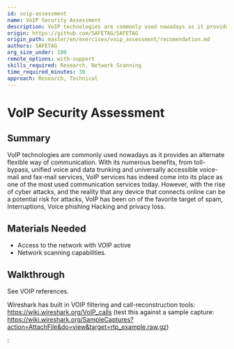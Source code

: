 ```yaml
---
id: voip-assessment
name: VoIP Security Assessment
description: VoIP technologies are commonly used nowadays as it provides an alternate flexible way of communication. With its...
origin: https://github.com/SAFETAG/SAFETAG
origin_path: master/en/exercises/voip_assessment/recomendation.md
authors: SAFETAG
org_size_under: 100
remote_options: with-support
skills_required: Research, Network Scanning
time_required_minutes: 30
approach: Research, Technical
---
```

# VoIP Security Assessment

## Summary

VoIP technologies are commonly used nowadays as it provides an alternate flexible way of communication. With its numerous benefits, from toll-bypass, unified voice and data trunking and universally accessible voice-mail and fax-mail services, VoIP services has indeed come into its place as one of the most used communication services today. However, with the rise of cyber attacks, and the reality that any device that connects online can be a potential risk for attacks, VoIP has been on of the favorite target of spam, Interruptions, Voice phishing Hacking and privacy loss.


## Materials Needed

* Access to the network with VOIP active
* Network scanning capabilities.


## Walkthrough

See VOIP references.

Wireshark has built in VOIP filtering and call-reconstruction tools: https://wiki.wireshark.org/VoIP_calls (test this against a sample capture: https://wiki.wireshark.org/SampleCaptures?action=AttachFile&do=view&target=rtp_example.raw.gz)






:[](../references/footnotes.md)
